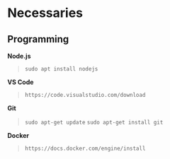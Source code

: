 # Necessaries

## Programming

**Node.js**

> `sudo apt install nodejs`

**VS Code**

> `https://code.visualstudio.com/download`

**Git**

> `sudo apt-get update`
> `sudo apt-get install git`

**Docker**

> `https://docs.docker.com/engine/install`